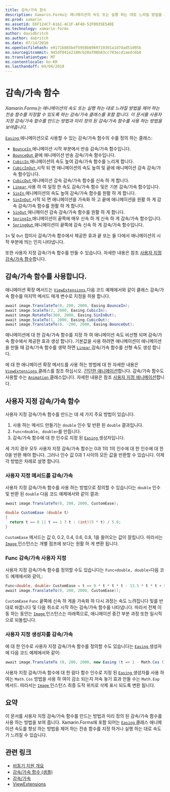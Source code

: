 ```yaml
---
title: 감속/가속 함수
description: Xamarin.Forms는 애니메이션의 속도 또는 실행 하는 대로 느려질 방법을 제어 하는 전송 함수를 지정할 수 있도록 하는 감속/가속 클래스를 포함 합니다. 이 문서를 사용자 지정 감속/가속 함수를 만드는 방법과 미리 정의 된 감속/가속 함수를 사용 하는 방법을 보여줍니다.
ms.prod: xamarin
ms.assetid: E6F124C7-A161-4C1F-AF40-52F0935E54DE
ms.technology: xamarin-forms
author: davidbritch
ms.author: dabritch
ms.date: 07/14/2016
ms.openlocfilehash: e9171b885bdf5958b6969719301a1d7dad51d95b
ms.sourcegitcommit: 945df041e2180cb20af08b83cc703ecd1aedc6b0
ms.translationtype: MT
ms.contentlocale: ko-KR
ms.lasthandoff: 04/04/2018
---
```

# <a name="easing-functions"></a>감속/가속 함수

_Xamarin.Forms는 애니메이션의 속도 또는 실행 하는 대로 느려질 방법을 제어 하는 전송 함수를 지정할 수 있도록 하는 감속/가속 클래스를 포함 합니다. 이 문서를 사용자 지정 감속/가속 함수를 만드는 방법과 미리 정의 된 감속/가속 함수를 사용 하는 방법을 보여줍니다._


[ `Easing` ](https://developer.xamarin.com/api/type/Xamarin.Forms.Easing/) 애니메이션으로 사용할 수 있는 감속/가속 함수의 수를 정의 하는 클래스:

- [ `BounceIn` ](https://developer.xamarin.com/api/field/Xamarin.Forms.Easing.BounceIn/) 애니메이션 시작 부분에서 반송 감속/가속 함수입니다.
- [ `BounceOut` ](https://developer.xamarin.com/api/field/Xamarin.Forms.Easing.BounceOut/) 끝에 애니메이션 반송 감속/가속 함수입니다.
- [ `CubicIn` ](https://developer.xamarin.com/api/field/Xamarin.Forms.Easing.CubicIn/) 애니메이션의 속도 높여 감속/가속 함수를 느리게 합니다.
- [ `CubicInOut` ](https://developer.xamarin.com/api/field/Xamarin.Forms.Easing.CubicInOut/) 시작 되 면 애니메이션의 속도 높여 및 끝에 애니메이션 감속 감속/가속 함수입니다.
- [ `CubicOut` ](https://developer.xamarin.com/api/field/Xamarin.Forms.Easing.CubicOut/) 애니메이션 감속 감속/가속 함수를 신속 하 게 합니다.
- [ `Linear` ](https://developer.xamarin.com/api/field/Xamarin.Forms.Easing.Linear/) 사용 하 여 일정 한 속도 감속/가속 함수 및은 기본 감속/가속 함수입니다.
- [ `SinIn` ](https://developer.xamarin.com/api/field/Xamarin.Forms.Easing.SinIn/) 애니메이션의 속도 높여 감속/가속 함수를 원활 하 게 합니다.
- [ `SinInOut` ](https://developer.xamarin.com/api/field/Xamarin.Forms.Easing.SinInOut/) 시작 되 면 애니메이션을 가속화 하 고 끝에 애니메이션을 원활 하 게 감속 감속/가속 함수를 원활 하 게 합니다.
- [ `SinOut` ](https://developer.xamarin.com/api/field/Xamarin.Forms.Easing.SinOut/) 애니메이션 감속 감속/가속 함수를 원활 하 게 합니다.
- [ `SpringIn` ](https://developer.xamarin.com/api/field/Xamarin.Forms.Easing.SpringIn/) 애니메이션이 끝쪽에 매우 신속 하 게 신속 하 게 감속/가속 함수입니다.
- [ `SpringOut` ](https://developer.xamarin.com/api/field/Xamarin.Forms.Easing.SpringOut/) 애니메이션이 끝쪽에 감속 신속 하 게 감속/가속 함수입니다.

`In` 및 `Out` 접미사 감속/가속 함수에서 제공한 효과 끝 또는 둘 다에서 애니메이션의 시작 부분에 띄는 인지 나타냅니다.

또한 사용자 지정 감속/가속 함수를 만들 수 있습니다. 자세한 내용은 참조 [사용자 지정 감속/가속 함수](#customeasing)합니다.

## <a name="consuming-an-easing-function"></a>감속/가속 함수를 사용합니다.

애니메이션 확장 메서드는 [ `ViewExtensions` ](https://developer.xamarin.com/api/type/Xamarin.Forms.ViewExtensions/) 다음 코드 예제에서와 같이 클래스 감속/가속 함수를 마지막 메서드 매개 변수로 지정을 허용 합니다.

```csharp
await image.TranslateTo(0, 200, 2000, Easing.BounceIn);
await image.ScaleTo(2, 2000, Easing.CubicIn);
await image.RotateTo(360, 2000, Easing.SinInOut);
await image.ScaleTo(1, 2000, Easing.CubicOut);
await image.TranslateTo(0, -200, 2000, Easing.BounceOut);
```

애니메이션에 대 한 감속/가속 함수를 지정 하 여 애니메이션 속도 비선형 되며 감속/가속 함수에서 제공한 효과 생성 합니다. 기본값을 사용 하려면 애니메이션이 애니메이션을 만들 때 감속/가속 함수를 생략 하면 [ `Linear` ](https://developer.xamarin.com/api/field/Xamarin.Forms.Easing.Linear/) 감속/가속 함수를 선형 속도 생성 합니다.

에 대 한 애니메이션 확장 메서드를 사용 하는 방법에 대 한 자세한 내용은 [ `ViewExtensions` ](https://developer.xamarin.com/api/type/Xamarin.Forms.ViewExtensions/) 클래스를 참조 하십시오. [간단한 애니메이션](~/xamarin-forms/user-interface/animation/simple.md)합니다. 감속/가속 함수도 사용할 수는 [ `Animation` ](https://developer.xamarin.com/api/type/Xamarin.Forms.Animation/) 클래스입니다. 자세한 내용은 참조 [사용자 지정 애니메이션](~/xamarin-forms/user-interface/animation/custom.md)합니다.

<a name="customeasing" />

## <a name="custom-easing-functions"></a>사용자 지정 감속/가속 함수

사용자 지정 감속/가속 함수를 만드는 데 세 가지 주요 방법이 있습니다.

1. 사용 하는 메서드 만들기는 `double` 인수 및 반환 된 `double` 결과입니다.
1. `Func<double, double>`를 만듭니다.
1. 감속/가속 함수에 대 한 인수로 지정 된 [ `Easing` ](https://developer.xamarin.com/api/type/Xamarin.Forms.Easing/) 생성자입니다.

세 가지 경우 모두 사용자 지정 감속/가속 함수는 0과 1의 1의 인수에 대 한 인수에 대 한 0을 반환 해야 합니다. 그러나 인수 값 0과 1 사이의 모든 값을 반환할 수 있습니다. 이제 각 방법은 차례로 설명 합니다.

### <a name="custom-easing-method"></a>사용자 지정 메서드를 감속/가속

사용자 지정 감속/가속 함수를 사용 하는 방법으로 정의할 수 있습니다는 `double` 인수 및 반환 된 `double` 다음 코드 예제에서와 같이 결과:

```csharp
await image.TranslateTo(0, 200, 2000, CustomEase);

double CustomEase (double t)
{
  return t == 0 || t == 1 ? t : (int)(5 * t) / 5.0;
}
```

`CustomEase` 메서드는 값 0, 0.2, 0.4, 0.6, 0.8, 1을 들어오는 값이 잘립니다. 따라서는 [ `Image` ](https://developer.xamarin.com/api/type/Xamarin.Forms.Image/) 인스턴스는 개별 점프에 보다는 원활 하 게 변환 됩니다.

### <a name="custom-easing-func"></a>Func 감속/가속 사용자 지정

사용자 지정 감속/가속 함수를 정의할 수도 있습니다는 `Func<double, double>`다음 코드 예제에서와 같이,:

```csharp
Func<double, double> CustomEase = t => 9 * t * t * t - 13.5 * t * t + 5.5 * t;
await image.TranslateTo(0, 200, 2000, CustomEase));
```

`CustomEase` `Func` 끝쪽에 신속 하 게을 가속화 하 다시 과정는 속도 느려집니다 및를 반대로 바꿉니다 및 다음 취소로 시작 하는 감속/가속 함수를 나타냅니다. 따라서 전체 이동 하는 동안는 [ `Image` ](https://developer.xamarin.com/api/type/Xamarin.Forms.Image/) 인스턴스는 아래쪽으로, 애니메이션 중간 부분 과정 또한 일시적으로 되돌립니다.

### <a name="custom-easing-constructor"></a>사용자 지정 생성자를 감속/가속

에 대 한 인수로 사용자 지정 감속/가속 함수를 정의할 수도 있습니다는 [ `Easing` ](https://developer.xamarin.com/api/type/Xamarin.Forms.Easing/) 생성자에 다음 코드 예제에서와 같이:

```csharp
await image.TranslateTo (0, 200, 2000, new Easing (t => 1 - Math.Cos (10 * Math.PI * t) * Math.Exp (-5 * t)));
```

사용자 지정 감속/가속 함수에 대 한 람다 함수 인수로 지정 된 [ `Easing` ](https://developer.xamarin.com/api/type/Xamarin.Forms.Easing/) 생성자를 사용 하 여는 `Math.Cos` 방법을 사용 하 여이 감소 되는지 저속 놓기 효과 만들 수는 `Math.Exp` 메서드. 따라서는 [ `Image` ](https://developer.xamarin.com/api/type/Xamarin.Forms.Image/) 인스턴스 최종 도착 위치로 삭제 표시 되도록 변환 됩니다.

## <a name="summary"></a>요약

이 문서를 사용자 지정 감속/가속 함수를 만드는 방법과 미리 정의 된 감속/가속 함수를 사용 하는 방법을 보여 줍니다. Xamarin.Forms에 포함 되어는 [ `Easing` ](https://developer.xamarin.com/api/type/Xamarin.Forms.Easing/) 클래스 애니메이션 속도를 향상 하는 방법을 제어 하는 전송 함수를 지정 하거나 실행 하는 대로 속도가 느려질 수 있습니다.



## <a name="related-links"></a>관련 링크

- [비동기 지원 개요](~/cross-platform/platform/async.md)
- [감속/가속 함수 (샘플)](https://developer.xamarin.com/samples/xamarin-forms/userinterface/animation/easing/)
- [감속/가속](https://developer.xamarin.com/api/type/Xamarin.Forms.Easing/)
- [ViewExtensions](https://developer.xamarin.com/api/type/Xamarin.Forms.ViewExtensions/)
